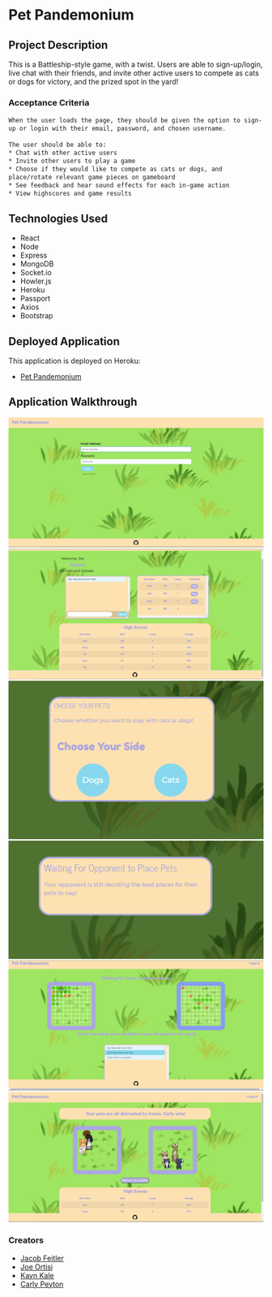 # Pet Pandemonium

## Project Description
This is a Battleship-style game, with a twist. Users are able to sign-up/login, live chat with their friends, and invite other active users to compete as cats or dogs for victory, and the prized spot in the yard!

### Acceptance Criteria
```
When the user loads the page, they should be given the option to sign-up or login with their email, password, and chosen username. 

The user should be able to:
* Chat with other active users
* Invite other users to play a game
* Choose if they would like to compete as cats or dogs, and place/rotate relevant game pieces on gameboard
* See feedback and hear sound effects for each in-game action
* View highscores and game results
```

## Technologies Used
* React
* Node
* Express 
* MongoDB
* Socket.io 
* Howler.js
* Heroku 
* Passport
* Axios 
* Bootstrap

## Deployed Application
This application is deployed on Heroku:
* [Pet Pandemonium](https://pet-pandemonium.herokuapp.com/game)

## Application Walkthrough
<img src ="client\src\assets\img\Login.PNG">
<img src ="client\src\assets\img\Lobby.PNG">
<img src ="client\src\assets\img\Choose.PNG">
<img src ="client\src\assets\img\Waiting.PNG">
<img src ="client\src\assets\img\Game.PNG">
<img src ="client\src\assets\img\GameOver.PNG">

### Creators
* [Jacob Feitler](https://github.com/jacob-af)
* [Joe Ortisi](https://github.com/jaotisi6)
* [Kayn Kale](https://github.com/Kayn-Pleiades)
* [Carly Peyton](https://github.com/carlypeyton)
